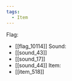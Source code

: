 ```yaml
---
tags:
  - Item
---
```

Flag:
- [[flag_10114]]
Sound:
- [[sound_43]]
- [[sound_17]]
- [[sound_44]]
Item:
- [[item_518]]
